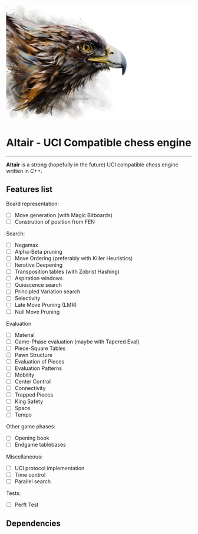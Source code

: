 ![](res/eagle.jpg)

Altair - UCI Compatible chess engine
=======================================

* * *

**Altair** is a strong (hopefully in the future) UCI compatible chess engine written in C++.

## Features list

Board representation:

- [ ] Move generation (with Magic Bitboards)
- [ ] Constrution of position from FEN

Search:
- [ ] Negamax
- [ ] Alpha-Beta pruning
- [ ] Move Ordering (preferably with Killer Heuristics)
- [ ] Iterative Deepening
- [ ] Transposition tables (with Zobrist Hashing)
- [ ] Aspiration windows
- [ ] Quiescence search
- [ ] Principled Variation search
- [ ] Selectivity
- [ ] Late Move Pruning (LMR)
- [ ] Null Move Pruning

Evaluation
- [ ] Material
- [ ] Game-Phase evaluation (maybe with Tapered Eval)
- [ ] Piece-Square Tables
- [ ] Pawn Structure
- [ ] Evaluation of Pieces
- [ ] Evaluation Patterns
- [ ] Mobility
- [ ] Center Control
- [ ] Connectivity
- [ ] Trapped Pieces
- [ ] King Safety
- [ ] Space
- [ ] Tempo

Other game phases:
- [ ] Opening book
- [ ] Endgame tablebases

Miscellaneous:
- [ ] UCI protocol implementation
- [ ] Time control
- [ ] Parallel search

Tests:
- [ ] Perft Test


## Dependencies
